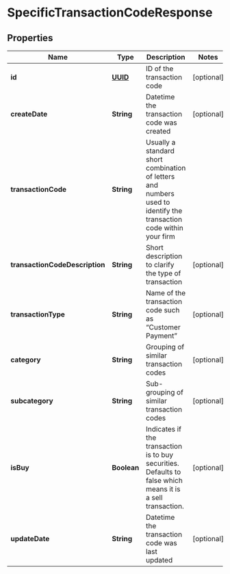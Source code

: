 
# SpecificTransactionCodeResponse

## Properties
Name | Type | Description | Notes
------------ | ------------- | ------------- | -------------
**id** | [**UUID**](UUID.md) | ID of the transaction code |  [optional]
**createDate** | **String** | Datetime the transaction code was created |  [optional]
**transactionCode** | **String** | Usually a standard short combination of letters and numbers used to identify the transaction code within your firm | 
**transactionCodeDescription** | **String** | Short description to clarify the type of transaction |  [optional]
**transactionType** | **String** | Name of the transaction code such as “Customer Payment” |  [optional]
**category** | **String** | Grouping of similar transaction codes |  [optional]
**subcategory** | **String** | Sub-grouping of similar transaction codes |  [optional]
**isBuy** | **Boolean** | Indicates if the transaction is to buy securities. Defaults to false which means it is a sell transaction. |  [optional]
**updateDate** | **String** | Datetime the transaction code was last updated |  [optional]



